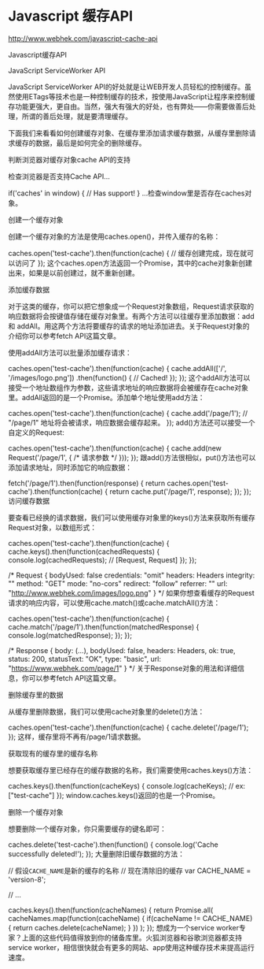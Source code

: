 # Javascript 缓存API  



http://www.webhek.com/javascript-cache-api



Javascript缓存API

JavaScript ServiceWorker API






JavaScript ServiceWorker API的好处就是让WEB开发人员轻松的控制缓存。虽然使用ETags等技术也是一种控制缓存的技术，按使用JavaScript让程序来控制缓存功能更强大，更自由。当然，强大有强大的好处，也有弊处——你需要做善后处理，所谓的善后处理，就是要清理缓存。

下面我们来看看如何创建缓存对象、在缓存里添加请求缓存数据，从缓存里删除请求缓存的数据，最后是如何完全的删除缓存。

判断浏览器对缓存对象cache API的支持

检查浏览器是否支持Cache API…

if('caches' in window) {
  // Has support!
}
…检查window里是否存在caches对象。

创建一个缓存对象

创建一个缓存对象的方法是使用caches.open()，并传入缓存的名称：

caches.open('test-cache').then(function(cache) {
  // 缓存创建完成，现在就可以访问了
});
这个caches.open方法返回一个Promise，其中的cache对象新创建出来，如果是以前创建过，就不重新创建。

添加缓存数据

对于这类的缓存，你可以把它想象成一个Request对象数组，Request请求获取的响应数据将会按键值存储在缓存对象里。有两个方法可以往缓存里添加数据：add 和 addAll。用这两个方法将要缓存的请求的地址添加进去。关于Request对象的介绍你可以参考fetch API这篇文章。

使用addAll方法可以批量添加缓存请求：

caches.open('test-cache').then(function(cache) { 
  cache.addAll(['/', '/images/logo.png'])
    .then(function() { 
      // Cached!
    });
});
这个addAll方法可以接受一个地址数组作为参数，这些请求地址的响应数据将会被缓存在cache对象里。addAll返回的是一个Promise。添加单个地址使用add方法：

caches.open('test-cache').then(function(cache) {
  cache.add('/page/1');  // "/page/1" 地址将会被请求，响应数据会缓存起来。
});
add()方法还可以接受一个自定义的Request:

caches.open('test-cache').then(function(cache) {
  cache.add(new Request('/page/1', { /* 请求参数 */ }));
});
跟add()方法很相似，put()方法也可以添加请求地址，同时添加它的响应数据：

fetch('/page/1').then(function(response) {
  return caches.open('test-cache').then(function(cache) {
    return cache.put('/page/1', response);
  });
});
访问缓存数据

要查看已经换的请求数据，我们可以使用缓存对象里的keys()方法来获取所有缓存Request对象，以数组形式：

caches.open('test-cache').then(function(cache) { 
  cache.keys().then(function(cachedRequests) { 
    console.log(cachedRequests); // [Request, Request]
  });
});

/*
Request {
  bodyUsed: false
  credentials: "omit"
  headers: Headers
  integrity: ""
  method: "GET"
  mode: "no-cors"
  redirect: "follow"
  referrer: ""
  url: "http://www.webhek.com/images/logo.png"
}
*/
如果你想查看缓存的Request请求的响应内容，可以使用cache.match()或cache.matchAll()方法：

caches.open('test-cache').then(function(cache) {
  cache.match('/page/1').then(function(matchedResponse) {
    console.log(matchedResponse);
  });
});

/*
Response {
  body: (...),
  bodyUsed: false,
  headers: Headers,
  ok: true,
  status: 200,
  statusText: "OK",
  type: "basic",
  url: "https://www.webhek.com/page/1"
}
*/
关于Response对象的用法和详细信息，你可以参考fetch API这篇文章。

删除缓存里的数据

从缓存里删除数据，我们可以使用cache对象里的delete()方法：

caches.open('test-cache').then(function(cache) {
  cache.delete('/page/1');
});
这样，缓存里将不再有/page/1请求数据。

获取现有的缓存里的缓存名称

想要获取缓存里已经存在的缓存数据的名称，我们需要使用caches.keys()方法：

caches.keys().then(function(cacheKeys) { 
  console.log(cacheKeys); // ex: ["test-cache"]
});
window.caches.keys()返回的也是一个Promise。

删除一个缓存对象

想要删除一个缓存对象，你只需要缓存的键名即可：

caches.delete('test-cache').then(function() { 
  console.log('Cache successfully deleted!'); 
});
大量删除旧缓存数据的方法：

// 假设`CACHE_NAME`是新的缓存的名称
// 现在清除旧的缓存
var CACHE_NAME = 'version-8';

// ...

caches.keys().then(function(cacheNames) {
  return Promise.all(
    cacheNames.map(function(cacheName) {
      if(cacheName != CACHE_NAME) {
        return caches.delete(cacheName);
      }
    })
  );
});
想成为一个service worker专家？上面的这些代码值得放到你的储备库里。火狐浏览器和谷歌浏览器都支持service worker，相信很快就会有更多的网站、app使用这种缓存技术来提高运行速度。









